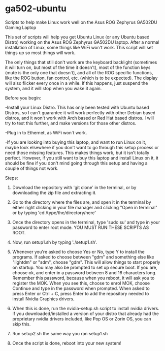 # ga502-ubuntu
Scripts to help make Linux work well on the Asus ROG Zephyrus GA502DU Gaming Laptop

This set of scripts will help you get Ubuntu Linux (or any Ubuntu based Distro) working on the Asus ROG Zephyrus GA502DU laptop. After a normal installation of Linux, some things like WiFi won't work. This script will set things up so most things will work.

The only things that still don't work are the keyboard backlight (sometimes it will turn on, but most of the time it doesn't), most of the function keys (mute is the only one that doesn't), and all of the ROG specific functions, like the ROG button, fan control, etc. (which is to be expected). The display will also flicker every once in a while. If this happens, just suspend the system, and it will stop when you wake it again.


Before you begin:

-Install your Linux Distro. This has only been tested with Ubuntu based Distros, so I can't guarantee it will work perfectly with other Debian based distros, and it won't work with Arch based or Red Hat based distros. I will try to test this further, and make versions for those other distros.

-Plug in to Ethernet, as WiFi won't work.

-If you are looking into buying this laptop, and want to run Linux on it, maybe look elsewhere if you don't want to go through this setup process or need those missing features. This makes things work, but it isn't totally perfect. However, if you still want to buy this laptop and install Linux on it, it should be fine if you don't mind going through this setup and having a couple of things not work.


Steps:

1. Download the repository with 'git clone' in the terminal, or by downloading the zip file and extracting it.

2. Go to the directory where the files are, and open it in the terminal by either right clicking in your file manager and clicking "Open in terminal" or by typing 'cd /type/the/directory/here'

3. Once the directory opens in the terminal, type 'sudo su' and type in your password to enter root mode. YOU MUST RUN THESE SCRIPTS AS ROOT.

4. Now, run setup1.sh by typing './setup1.sh'. 

5. Whenever you're asked to choose Yes or No, type Y to install the programs. If asked to choose between "gdm" and something else like "lightdm" or "sdm", choose "gdm". This will allow things to start properly on startup. You may also be prompted to set up secure boot. If you are, choose ok, and enter in a password between 8 and 16 characters long. Remember this password, because when you reboot, it will ask you to register the MOK. When you see this, choose to enrol MOK, choose Continue and type in the password when prompted. When asked to press Enter or Ctrl + C, press Enter to add the repository needed to install Nvidia Graphics drivers.

6. When this is done, run the nvidia-setup.sh script to install nvidia drivers. If you downloaded/installed a version of your distro that already had the proprietary nvidia drivers included, like Pop OS or Zorin OS, you can skip this.

7. Run setup2.sh the same way you ran setup1.sh

8. Once the script is done, reboot into your new system!
